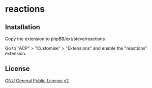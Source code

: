 # reactions

## Installation

Copy the extension to phpBB/ext/steve/reactions

Go to "ACP" > "Customise" > "Extensions" and enable the "reactions" extension.

## License

[GNU General Public License v2](license.txt)
